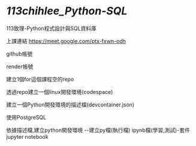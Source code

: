 # _113chihlee_Python-SQL_
113致理-Python程式設計與SQL資料庫

上課連結 https://meet.google.com/ptx-fxwn-odh

github帳號

render帳號

建立1個for這個課程空的repo

透過repo建立一個linux開發環境(codespace)

建立一個Python開發環境的描述檔(devcontainer.json)

使用PostgreSQL

依據描述檔,建立python開發環境
--建立py檔(執行檔) ipynb檔(學習,測試)-套件jupyter notebook